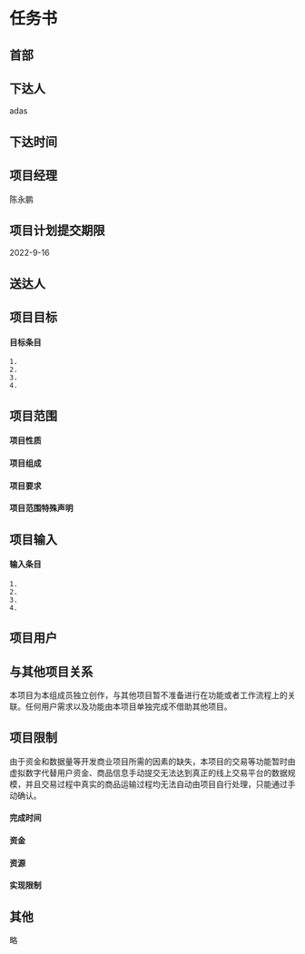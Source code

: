 # 任务书


## 首部


## 下达人
adas

## 下达时间


## 项目经理
陈永鹏

## 项目计划提交期限
2022-9-16

## 送达人


## 项目目标
#### 目标条目
	1. 
	2. 
	3. 
	4. 


## 项目范围


	
#### 项目性质


	

#### 项目组成


	
#### 项目要求


	

#### 项目范围特殊声明



## 项目输入
#### 输入条目
	1. 
	2. 
	3. 
	4. 


## 项目用户


## 与其他项目关系
本项目为本组成员独立创作，与其他项目暂不准备进行在功能或者工作流程上的关联。任何用户需求以及功能由本项目单独完成不借助其他项目。

## 项目限制
由于资金和数据量等开发商业项目所需的因素的缺失，本项目的交易等功能暂时由虚拟数字代替用户资金、商品信息手动提交无法达到真正的线上交易平台的数据规模，并且交易过程中真实的商品运输过程均无法自动由项目自行处理，只能通过手动确认。
	
#### 完成时间


#### 资金


#### 资源


#### 实现限制
 


## 其他
略